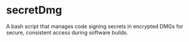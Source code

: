 # secretDmg
A bash script that manages code signing secrets in encrypted DMGs for secure, consistent access during software builds.
